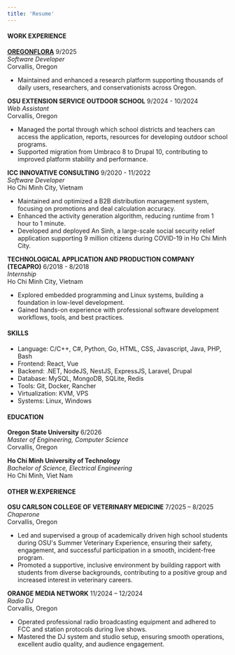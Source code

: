 ```yaml
---
title: 'Resume'
---
```

#### WORK EXPERIENCE

[**OREGONFLORA**](https://oregonflora.org/) 9/2025  
*Software Developer*  
Corvallis, Oregon
- Maintained and enhanced a research platform supporting
thousands of daily users, researchers, and conservationists across Oregon.

**OSU EXTENSION SERVICE OUTDOOR SCHOOL** 9/2024 - 10/2024  
*Web Assistant*  
Corvallis, Oregon
- Managed the portal through which school districts and
teachers can access the application, reports, resources
for developing outdoor school programs.
- Supported migration from Umbraco 8 to Drupal 10, contributing
to improved platform stability and performance.

**ICC INNOVATIVE CONSULTING** 9/2020 - 11/2022  
*Software Developer*  
Ho Chi Minh City, Vietnam
- Maintained and optimized a B2B distribution management system,
focusing on promotions and deal calculation accuracy.
- Enhanced the activity generation algorithm, reducing runtime from 1 hour to 1 minute.
- Developed and deployed An Sinh, a large-scale social security relief application
supporting 9 million citizens during COVID-19 in Ho Chi Minh City.

**TECHNOLOGICAL APPLICATION AND PRODUCTION COMPANY
(TECAPRO)** 6/2018 - 8/2018  
*Internship*  
Ho Chi Minh City, Vietnam
- Explored embedded programming and Linux systems, building a foundation in low-level development.
- Gained hands-on experience with professional software development workflows,
tools, and best practices.

#### SKILLS
- Language: C/C++, C#, Python, Go, HTML, CSS, Javascript, Java, PHP, Bash
- Frontend: React, Vue
- Backend: .NET, NodeJS, NestJS, ExpressJS, Laravel, Drupal
- Database: MySQL, MongoDB, SQLite, Redis
- Tools: Git, Docker, Rancher
- Virtualization: KVM, VPS
- Systems: Linux, Windows

#### EDUCATION

**Oregon State University** 6/2026  
*Master of Engineering, Computer Science*  
Corvallis, Oregon

**Ho Chi Minh University of Technology**  
*Bachelor of Science, Electrical Engineering*  
Ho Chi Minh, Viet Nam

#### OTHER W.EXPERIENCE

**OSU CARLSON COLLEGE OF VETERINARY MEDICINE** 7/2025 – 8/2025  
*Chaperone*  
Corvallis, Oregon
- Led and supervised a group of academically driven high school students during OSU's Summer Veterinary Experience, ensuring their safety, engagement, and successful participation in a smooth, incident-free program.
- Promoted a supportive, inclusive environment by building rapport with students from diverse backgrounds, contributing to a positive group and increased interest in veterinary careers.

**ORANGE MEDIA NETWORK** 11/2024 – 12/2024  
*Radio DJ*  
Corvallis, Oregon
- Operated professional radio broadcasting equipment and
adhered to FCC and station protocols during live shows.
- Mastered the DJ system and studio setup, ensuring smooth operations, excellent
audio quality, and audience engagement.
